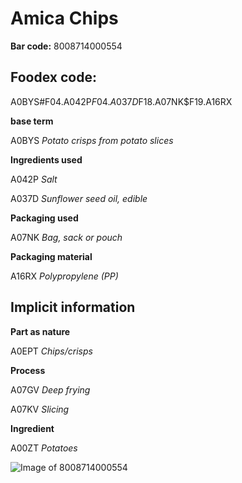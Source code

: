 
# Amica Chips

**Bar code:** 8008714000554

## Foodex code: 

A0BYS#F04.A042P$F04.A037D$F18.A07NK$F19.A16RX

**base term** 

A0BYS _Potato crisps from potato slices_

**Ingredients used**

A042P  _Salt_

A037D _Sunflower seed oil, edible_

**Packaging used**

A07NK _Bag, sack or pouch_

**Packaging material**

A16RX  _Polypropylene (PP)_

## Implicit information

**Part as nature**

A0EPT _Chips/crisps_

**Process**

A07GV _Deep frying_

A07KV _Slicing_

**Ingredient**

A00ZT _Potatoes_


![Image of 8008714000554](https://world.openfoodfacts.org/images/products/800/871/400/0554/1.jpg)







